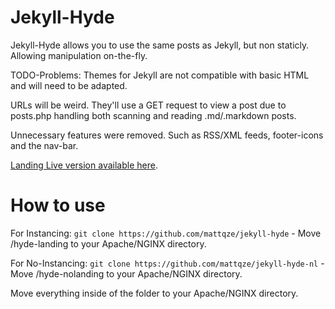 # Jekyll-Hyde
Jekyll-Hyde allows you to use the same posts as Jekyll, but non staticly. Allowing manipulation on-the-fly.

TODO-Problems:
Themes for Jekyll are not compatible with basic HTML and will need to be adapted.

URLs will be weird. They'll use a GET request to view a post due to posts.php handling both scanning and reading .md/.markdown posts.

Unnecessary features were removed. Such as RSS/XML feeds, footer-icons and the nav-bar.

[Landing Live version available here](https://blog.tunnull.xyz).

# How to use
For Instancing: 
`git clone https://github.com/mattqze/jekyll-hyde` - Move /hyde-landing to your Apache/NGINX directory.

For No-Instancing:
`git clone https://github.com/mattqze/jekyll-hyde-nl` - Move /hyde-nolanding to your Apache/NGINX directory.

Move everything inside of the folder to your Apache/NGINX directory.
